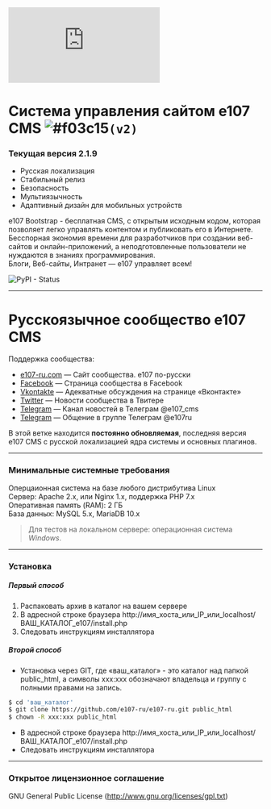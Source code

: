 [![N|Solid](https://e107-ru.com/thumb.php?src=e_MEDIA_IMAGE%2F2018-04%2Flogo2.png&w=0&h=150)](https://e107-ru.com)

# Система управления сайтом e107 CMS ![#f03c15](https://placehold.it/15/f03c15/000000?text=+)`(v2)`

### Текущая версия 2.1.9

- Русская локализация
- Стабильный релиз
- Безопасность
- Мультиязычность
- Адаптивный дизайн для мобильных устройств

e107 Bootstrap - бесплатная CMS, с открытым исходным кодом, которая позволяет легко управлять контентом и публиковать его в Интернете. Бесспорная экономия времени для разработчиков при создании веб-сайтов и онлайн-приложений, а неподготовленные пользователи не нуждаются в знаниях программирования.  
Блоги, Веб-сайты, Интранет — e107 управляет всем!

![PyPI - Status](https://img.shields.io/pypi/status/Django.svg)

----

# Русскоязычное сообщество e107 CMS

Поддержка сообщества:
- [e107-ru.com](https://e107-ru.com) — Сайт сообщества. e107 по-русски 
- [Facebook](https://www.facebook.com/russian.e107) — Страница сообщества в Facebook
- [Vkontakte](https://vk.com/e107ru) — Адекватные обсуждения на странице «Вконтакте»
- [Twitter](https://twitter.com/e107_ru) — Новости сообщества в Твитере
- [Telegram]("tg://resolve?domain=e107_cms) — Канал новостей в Телеграм @e107_cms
- [Telegram]("tg://resolve?domain=e107ru) — Общение в группе Телеграм @e107ru


В этой ветке находится **постоянно обновляемая**, последняя версия e107 CMS с русской локализацией ядра системы и основных плагинов.

----
### Минимальные системные требования
Оперцаионная система на базе любого дистрибутива Linux  
Сервер: Apache 2.x, или Nginx 1.x, поддержка PHP 7.x  
Оперативная память (RAM): 2 ГБ  
База данных: MySQL 5.x, MariaDB 10.x  

> Для тестов на локальном сервере: операционная система *Windows*.
 
----
### Установка

##### Первый способ
1. Распаковать архив в каталог на вашем сервере
2. В адресной строке браузера http://имя_хоста_или_IP_или_localhost/ВАШ_КАТАЛОГ_е107/install.php   
3. Следовать инструкциям инсталлятора

##### Второй способ
- Установка через GIT, где «ваш_каталог» - это каталог над папкой public_html, а символы xxx:xxx обозначают владельца и группу с полными правами на запись.
```sh
$ cd 'ваш_каталог'
$ git clone https://github.com/e107-ru/e107-ru.git public_html	
$ chown -R xxx:xxx public_html
```
- В адресной строке браузера http://имя_хоста_или_IP_или_localhost/ВАШ_КАТАЛОГ_е107/install.php 
- Следовать инструкциям инсталлятора

----

### Открытое лицензионное соглашение
GNU General Public License (http://www.gnu.org/licenses/gpl.txt)
